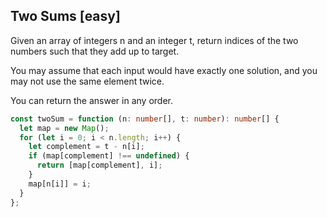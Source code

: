 ## Two Sums [easy]

Given an array of integers n and an integer t, return indices of the two numbers such that they add up to target.

You may assume that each input would have exactly one solution, and you may not use the same element twice.

You can return the answer in any order.

```ts
const twoSum = function (n: number[], t: number): number[] {
  let map = new Map();
  for (let i = 0; i < n.length; i++) {
    let complement = t - n[i];
    if (map[complement] !== undefined) {
      return [map[complement], i];
    }
    map[n[i]] = i;
  }
};
```
